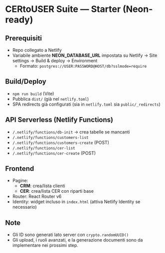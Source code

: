 # CERtoUSER Suite — Starter (Neon-ready)

## Prerequisiti
- Repo collegato a Netlify
- Variabile ambiente **NEON_DATABASE_URL** impostata su Netlify → Site settings → Build & deploy → Environment
  - Formato: `postgres://USER:PASSWORD@HOST/db?sslmode=require`

## Build/Deploy
- `npm run build` (Vite)
- Pubblica `dist/` (già nel `netlify.toml`)
- SPA redirects già configurati (sia in `netlify.toml` sia `public/_redirects`)

## API Serverless (Netlify Functions)
- `/.netlify/functions/db-init` → crea tabelle se mancanti
- `/.netlify/functions/customers-list`
- `/.netlify/functions/customers-create` (POST)
- `/.netlify/functions/cer-list`
- `/.netlify/functions/cer-create` (POST)

## Frontend
- Pagine:
  - **CRM**: crea/lista clienti
  - **CER**: crea/lista CER con riparti base
- Router: React Router v6
- Identity: widget incluso in `index.html` (attiva Netlify Identity se necessario)

## Note
- Gli ID sono generati lato server con `crypto.randomUUID()`
- Gli upload, i ruoli avanzati, e la generazione documenti sono da implementare nei prossimi step.
